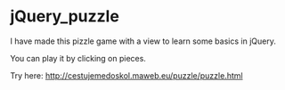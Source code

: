 # jQuery_puzzle

I have made this pizzle game with a view to learn some basics in jQuery.

You can play it by clicking on pieces.

Try here: http://cestujemedoskol.maweb.eu/puzzle/puzzle.html
